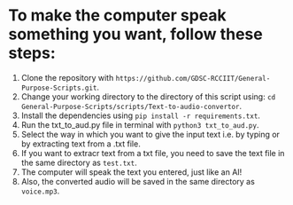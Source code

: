 # To make the computer speak something you want, follow these steps:

1. Clone the repository with `https://github.com/GDSC-RCCIIT/General-Purpose-Scripts.git`.
2. Change your working directory to the directory of this script using: `cd General-Purpose-Scripts/scripts/Text-to-audio-convertor`.
3. Install the dependencies using `pip install -r requirements.txt`.
4. Run the txt_to_aud.py file in terminal with `python3 txt_to_aud.py`.
5. Select the way in which you want to give the input text i.e. by typing or by extracting text from a .txt file.
6. If you want to extracr text from a txt file, you need to save the text file in the same directory as `test.txt`. 
7. The computer will speak the text you entered, just like an AI!
8. Also, the converted audio will be saved in the same directory as `voice.mp3`.

